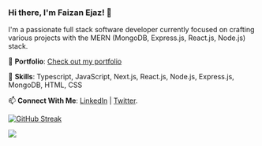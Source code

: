 ### Hi there, I'm Faizan Ejaz! 👋

 I'm a passionate full stack software developer currently focused on crafting various projects with the MERN (MongoDB, Express.js, React.js, Node.js) stack.

 💼 **Portfolio**: [Check out my portfolio](https://faizanejaz.netlify.app/)

🌱 **Skills**: Typescript, JavaScript, Next.js, React.js, Node.js, Express.js, MongoDB, HTML, CSS

📫 **Connect With Me**: [LinkedIn](https://www.linkedin.com/in/faizan-ejaz-shaikh/) | [Twitter](https://twitter.com/faizanejaz_).

[![GitHub Streak](https://streak-stats.demolab.com?user=IronJosh786&theme=github-dark-blue)](https://git.io/streak-stats)

![](https://komarev.com/ghpvc/?username=IronJosh786&style=flat)
